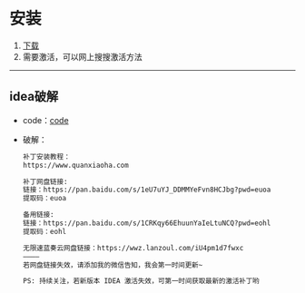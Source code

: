 # 安装

1. [下载](https://www.jetbrains.com/zh-cn/idea/download/?section=mac)
2. 需要激活，可以网上搜搜激活方法

---

## idea破解

- code：[code](https://www.ajihuo.com/idea/5937.html)

- 破解：

    ```txt
    补丁安装教程：
    https://www.quanxiaoha.com

    补丁网盘链接:
    链接：https://pan.baidu.com/s/1eU7uYJ_DDMMYeFvn8HCJbg?pwd=euoa 
    提取码：euoa

    备用链接:
    链接：https://pan.baidu.com/s/1CRKqy66EhuunYaIeLtuNCQ?pwd=eohl 
    提取码：eohl

    无限速蓝奏云网盘链接：https://wwz.lanzoul.com/iU4pm1d7fwxc
    ————
    若网盘链接失效，请添加我的微信告知，我会第一时间更新~

    PS: 持续关注，若新版本 IDEA 激活失效，可第一时间获取最新的激活补丁哟
    ```
